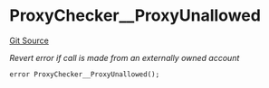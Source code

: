 # ProxyChecker__ProxyUnallowed
[Git Source](https://github.com/ContractLabs/foundry-bountykinds-contract/blob/67e6855d3beabdf242cc0b51d9e53b087a5235b9/src/oz-custom/internal/ProxyChecker.sol)

*Revert error if call is made from an externally owned account*


```solidity
error ProxyChecker__ProxyUnallowed();
```

